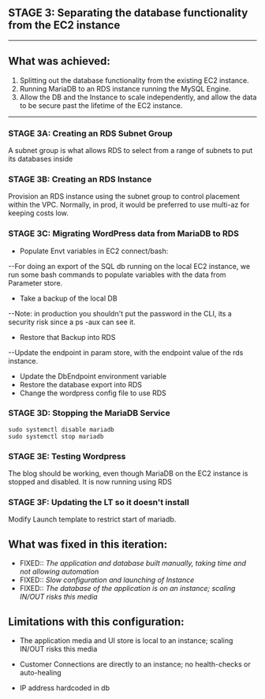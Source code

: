 ## STAGE 3: Separating the database functionality from the EC2 instance

---

## What was achieved:
1.  Splitting out the database functionality from the existing EC2 instance.
2.  Running MariaDB to an RDS instance running the MySQL Engine.
3.  Allow the DB and the Instance to scale independently, and allow the data to be secure past the lifetime of the EC2 instance.

---

### STAGE 3A: Creating an RDS Subnet Group
A subnet group is what allows RDS to select from a range of subnets to put its databases inside

### STAGE 3B: Creating an RDS Instance
Provision an RDS instance using the subnet group to control placement within the VPC.
Normally, in prod, it would be preferred to use multi-az for keeping costs low.

### STAGE 3C: Migrating WordPress data from MariaDB to RDS

- Populate Envt variables in EC2 connect/bash:

--For doing an export of the SQL db running on the local EC2 instance, we run some bash commands to populate variables with the data from Parameter store.

- Take a backup of the local DB

 --Note: in production you shouldn't put the password in the CLI, its a security risk since a ps -aux can see it.

- Restore that Backup into RDS

--Update the endpoint in param store, with the endpoint value of the rds instance.

- Update the DbEndpoint environment variable
- Restore the database export into RDS
- Change the wordpress config file to use RDS


### STAGE 3D: Stopping the MariaDB Service
```
sudo systemctl disable mariadb
sudo systemctl stop mariadb
```

### STAGE 3E: Testing Wordpress
The blog should be working, even though MariaDB on the EC2 instance is stopped and disabled. It is now running using RDS

### STAGE 3F: Updating the LT so it doesn't install
Modify Launch template to restrict start of mariadb.

## What was fixed in this iteration:
- FIXED:: *The application and database built manually, taking time and not allowing automation*
- FIXED:: *Slow configuration and launching of Instance*
- FIXED:: *The database of the application is on an instance; scaling IN/OUT risks this media*

## Limitations with this configuration:

- The application media and UI store is local to an instance; scaling IN/OUT risks this media

- Customer Connections are directly to an instance; no health-checks or auto-healing

- IP address hardcoded in db
